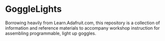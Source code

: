 GoggleLights
============

Borrowing heavily from Learn.Adafruit.com, this repository is a collection of information and reference materials to accompany workshop instruction for assembling programmable, light up goggles.






